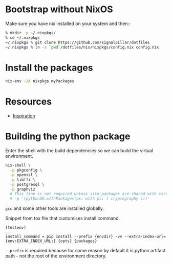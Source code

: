 # Bootstrap without NixOS

Make sure you have nix installed on your system and then::

```bash
% mkdir -p ~/.nixpkgs/
% cd ~/.nixpkgs
~/.nixpkgs % git clone https://github.com/signalpillar/dotfiles
~/.nixpkgs % ln -s `pwd`/dotfiles/nix/nixpkgs/config.nix config.nix
```

# Install the packages

```bash
nix-env -iA nixpkgs.myPackages
```

# Resources

- [Inspiration](https://github.com/garbas/dotfiles)

# Building the python package

Enter the shell with the build dependencies so we can build the virtual
environment.

```bash
nix-shell \
  -p pkgconfig \
  -p openssl \
  -p libffi \
  -p postgresql \
  -p graphviz
  # This line is not required unless site-packages are shared with virtualenv.
  # -p '(python36.withPackages(ps: with ps; [ cryptography ]))'
```

`gcc` and some other tools are installed globally.

Snippet from tox file that customises install command.

```
[testenv]
...
install_command = pip install --prefix {envdir} -vv --extra-index-url={env:EXTRA_INDEX_URL:} {opts} {packages}
```

`--prefix` is required because for some reason by default it is python artifact
path - not the root of the environment directory.
